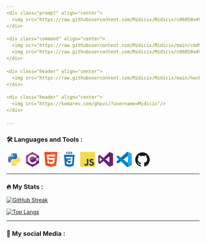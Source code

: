 ```yaml
---
<div class="prompt" align="center">
  <img src="https://raw.githubusercontent.com/Midicix/Midicix/c06050a4905b98ac04cfdd8f75b49319fc1ab836/cmdtest2.svg"/>
</div>

<div class="command" align="center">
  <img scr="https://raw.githubusercontent.com/Midicix/Midicix/main/cmdV2-nbck.png" />
  <img src="https://raw.githubusercontent.com/Midicix/Midicix/c06050a4905b98ac04cfdd8f75b49319fc1ab836/cmdtest2.svg" />
</div>

<div class="header" align="center">
  <img src="https://raw.githubusercontent.com/Midicix/Midicix/main/hacker.png" width="100"/>
</div>

<div class="header" align="center">
  <img src="https://komarev.com/ghpvc/?username=Midicix"/>
</div>

---
```


### :hammer_and_wrench: Languages and Tools :

<div>
  <img src="https://github.com/devicons/devicon/blob/master/icons/python/python-original.svg" title="Python" alt="Python" width="40" height="40"/>&nbsp;
  <img src="https://github.com/devicons/devicon/blob/master/icons/csharp/csharp-original.svg" title="C#" alt="C#" width="40" height="40"/>&nbsp;
  <img src="https://github.com/devicons/devicon/blob/master/icons/html5/html5-original.svg" title="HTML5" alt="HTML" width="40" height="40"/>&nbsp;
  <img src="https://github.com/devicons/devicon/blob/master/icons/css3/css3-plain-wordmark.svg"  title="CSS3" alt="CSS" width="40" height="40"/>&nbsp;
  <img src="https://github.com/devicons/devicon/blob/master/icons/javascript/javascript-original.svg" title="JavaScript" alt="JavaScript" width="40" height="40"/>&nbsp;
  <img src="https://github.com/devicons/devicon/blob/master/icons/visualstudio/visualstudio-plain.svg" title="VisualStudio" alt="VisualStudio" width="40" height="40"/>&nbsp;
  <img src="https://github.com/devicons/devicon/blob/master/icons/vscode/vscode-original.svg" title="VisualStudioCode" alt="VisualStudioCode" width="40" height="40"/>&nbsp;
  <img src="https://github.com/devicons/devicon/blob/master/icons/github/github-original.svg" title="GitHub" alt="GitHub" width="40" height="40"/>&nbsp;
</div>


---

### :fire: My Stats :

[![GitHub Streak](http://github-readme-streak-stats.herokuapp.com?user=Midicix&theme=dark)](https://git.io/streak-stats)

[![Top Langs](https://github-readme-stats.vercel.app/api/top-langs/?username=Midicix&layout=compact&theme=darcula)](https://github.com/anuraghazra/github-readme-stats)

---

### :link: My social Media :
